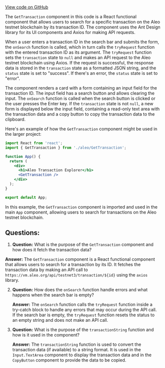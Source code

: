 [View code on GitHub](https://github.com/AleoHQ/aleo/website/src/tabs/rest/GetTransaction.js)

The `GetTransaction` component in this code is a React functional component that allows users to search for a specific transaction on the Aleo testnet blockchain by its transaction ID. The component uses the Ant Design library for its UI components and Axios for making API requests.

When a user enters a transaction ID in the search bar and submits the form, the `onSearch` function is called, which in turn calls the `tryRequest` function with the entered transaction ID as its argument. The `tryRequest` function sets the `transaction` state to `null` and makes an API request to the Aleo testnet blockchain using Axios. If the request is successful, the response data is stored in the `transaction` state as a formatted JSON string, and the `status` state is set to "success". If there's an error, the `status` state is set to "error".

The component renders a card with a form containing an input field for the transaction ID. The input field has a search button and allows clearing the input. The `onSearch` function is called when the search button is clicked or the user presses the Enter key. If the `transaction` state is not `null`, a new form is displayed below the input field, containing a read-only text area with the transaction data and a copy button to copy the transaction data to the clipboard.

Here's an example of how the `GetTransaction` component might be used in the larger project:

```jsx
import React from 'react';
import { GetTransaction } from './aleo/GetTransaction';

function App() {
  return (
    <div>
      <h1>Aleo Transaction Explorer</h1>
      <GetTransaction />
    </div>
  );
}

export default App;
```

In this example, the `GetTransaction` component is imported and used in the main `App` component, allowing users to search for transactions on the Aleo testnet blockchain.
## Questions: 
 1. **Question:** What is the purpose of the `GetTransaction` component and how does it fetch the transaction data?

   **Answer:** The `GetTransaction` component is a React functional component that allows users to search for a transaction by its ID. It fetches the transaction data by making an API call to `https://vm.aleo.org/api/testnet3/transaction/${id}` using the `axios` library.

2. **Question:** How does the `onSearch` function handle errors and what happens when the search bar is empty?

   **Answer:** The `onSearch` function calls the `tryRequest` function inside a try-catch block to handle any errors that may occur during the API call. If the search bar is empty, the `tryRequest` function resets the status to an empty string and does not make an API call.

3. **Question:** What is the purpose of the `transactionString` function and how is it used in the component?

   **Answer:** The `transactionString` function is used to convert the transaction data (if available) to a string format. It is used in the `Input.TextArea` component to display the transaction data and in the `CopyButton` component to provide the data to be copied.